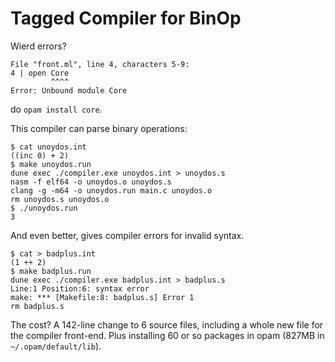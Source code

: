# Tagged Compiler for BinOp

Wierd errors?
```
File "front.ml", line 4, characters 5-9:
4 | open Core
         ^^^^
Error: Unbound module Core
```
do `opam install core`.

This compiler can parse binary operations:

```
$ cat unoydos.int
((inc 0) + 2)
$ make unoydos.run
dune exec ./compiler.exe unoydos.int > unoydos.s
nasm -f elf64 -o unoydos.o unoydos.s
clang -g -m64 -o unoydos.run main.c unoydos.o
rm unoydos.s unoydos.o
$ ./unoydos.run
3
```

And even better, gives compiler errors for invalid syntax.

```
$ cat > badplus.int
(1 ++ 2)
$ make badplus.run
dune exec ./compiler.exe badplus.int > badplus.s
Line:1 Position:6: syntax error
make: *** [Makefile:8: badplus.s] Error 1
rm badplus.s
```

The cost? A 142-line change to 6 source files, including a whole new file for the compiler front-end. Plus installing 60 or so packages in opam (827MB in `~/.opam/default/lib`).
